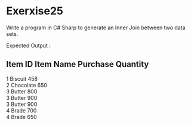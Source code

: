 # Exerxise25
Write a program in C# Sharp to generate an Inner Join between two data sets.

Expected Output :

Item ID         Item Name       Purchase Quantity                                                             
-------------------------------------------------------                                                       
1               Biscuit                 458                                                                   
2               Chocolate               650                                                                   
3               Butter                  800                                                                   
3               Butter                  900                                                                   
3               Butter                  900                                                                   
4               Brade                   700                                                                   
4               Brade                   650
